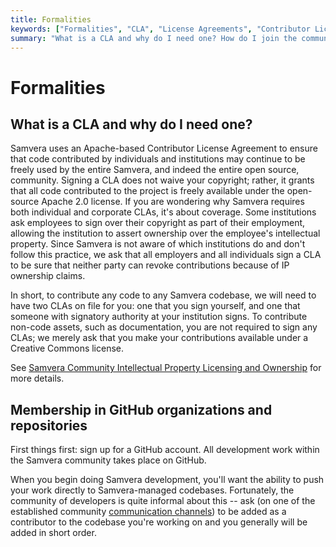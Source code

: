 ```yaml
---
title: Formalities
keywords: ["Formalities", "CLA", "License Agreements", "Contributor License Agreement"]
summary: "What is a CLA and why do I need one? How do I join the community as a contributor?"
---
```

# Formalities

## What is a CLA and why do I need one?

Samvera uses an Apache-based Contributor License Agreement to ensure that code contributed by individuals and institutions may continue to be freely used by the entire Samvera, and indeed the entire open source, community. Signing a CLA does not waive your copyright; rather, it grants that all code contributed to the project is freely available under the open-source Apache 2.0 license. If you are wondering why Samvera requires both individual and corporate CLAs, it's about coverage. Some institutions ask employees to sign over their copyright as part of their employment, allowing the institution to assert ownership over the employee's intellectual property. Since Samvera is not aware of which institutions do and don't follow this practice, we ask that all employers and all individuals sign a CLA to be sure that neither party can revoke contributions because of IP ownership claims.

In short, to contribute any code to any Samvera codebase, we will need to have two CLAs on file for you: one that you sign yourself, and one that someone with signatory authority at your institution signs. To contribute non-code assets, such as documentation, you are not required to sign any CLAs; we merely ask that you make your contributions available under a Creative Commons license.

See [Samvera Community Intellectual Property Licensing and Ownership](https://wiki.duraspace.org/display/samvera/Samvera+Community+Intellectual+Property+Licensing+and+Ownership) for more details.

## Membership in GitHub organizations and repositories

First things first: sign up for a GitHub account. All development work within the Samvera community takes place on GitHub.

When you begin doing Samvera development, you'll want the ability to push your work directly to Samvera-managed codebases. Fortunately, the community of developers is quite informal about this -- ask (on one of the established community [communication channels](communication.html)) to be added as a contributor to the codebase you're working on and you generally will be added in short order.
